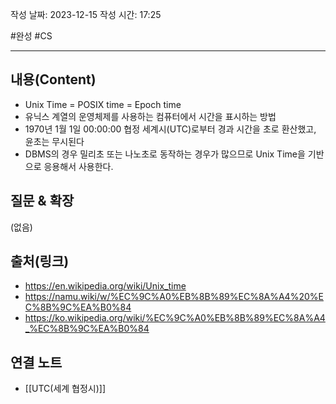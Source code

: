작성 날짜: 2023-12-15
작성 시간: 17:25

#완성 #CS 

----
## 내용(Content)
- Unix Time = POSIX time = Epoch time
- 유닉스 계열의 운영체제를 사용하는 컴퓨터에서 시간을 표시하는 방법
- 1970년 1월 1일 00:00:00 협정 세계시(UTC)로부터 경과 시간을 초로 환산했고, 윤초는 무시된다
- DBMS의 경우 밀리초 또는 나노초로 동작하는 경우가 많으므로 Unix Time을 기반으로 응용해서 사용한다.
## 질문 & 확장

(없음)

## 출처(링크)
- https://en.wikipedia.org/wiki/Unix_time
- https://namu.wiki/w/%EC%9C%A0%EB%8B%89%EC%8A%A4%20%EC%8B%9C%EA%B0%84
- https://ko.wikipedia.org/wiki/%EC%9C%A0%EB%8B%89%EC%8A%A4_%EC%8B%9C%EA%B0%84

## 연결 노트
- [[UTC(세계 협정시)]]










